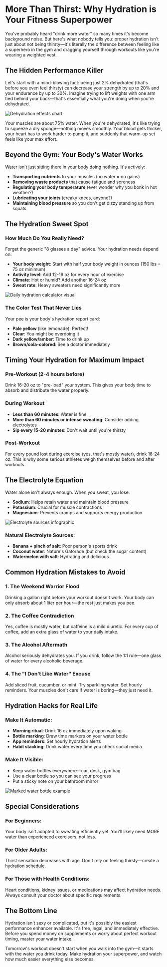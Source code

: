 # More Than Thirst: Why Hydration is Your Fitness Superpower

You've probably heard "drink more water" so many times it's become background noise. But here's what nobody tells you: proper hydration isn't just about not being thirsty—it's literally the difference between feeling like a superhero in the gym and dragging yourself through workouts like you're wearing a weighted vest.

## The Hidden Performance Killer

Let's start with a mind-blowing fact: being just 2% dehydrated (that's before you even feel thirsty) can decrease your strength by up to 20% and your endurance by up to 30%. Imagine trying to lift weights with one arm tied behind your back—that's essentially what you're doing when you're dehydrated.

![Dehydration effects chart](/images/knowledge-base/550e8400-e29b-41d4-a716-446655440004/dehydration-performance-chart.png)

Your muscles are about 75% water. When you're dehydrated, it's like trying to squeeze a dry sponge—nothing moves smoothly. Your blood gets thicker, your heart has to work harder to pump it, and suddenly that warm-up set feels like your max effort.

## Beyond the Gym: Your Body's Water Works

Water isn't just sitting there in your body doing nothing. It's actively:
- **Transporting nutrients** to your muscles (no water = no gains)
- **Removing waste products** that cause fatigue and soreness
- **Regulating your body temperature** (ever wonder why you bonk in hot weather?)
- **Lubricating your joints** (creaky knees, anyone?)
- **Maintaining blood pressure** so you don't get dizzy standing up from squats

## The Hydration Sweet Spot

### How Much Do You Really Need?

Forget the generic "8 glasses a day" advice. Your hydration needs depend on:
- **Your body weight**: Start with half your body weight in ounces (150 lbs = 75 oz minimum)
- **Activity level**: Add 12-16 oz for every hour of exercise
- **Climate**: Hot or humid? Add another 16-24 oz
- **Sweat rate**: Heavy sweaters need significantly more

![Daily hydration calculator visual](/images/knowledge-base/550e8400-e29b-41d4-a716-446655440004/hydration-calculator-infographic.png)

### The Color Test That Never Lies

Your pee is your body's hydration report card:
- **Pale yellow** (like lemonade): Perfect!
- **Clear**: You might be overdoing it
- **Dark yellow/amber**: Time to drink up
- **Brown/cola-colored**: See a doctor immediately

## Timing Your Hydration for Maximum Impact

### Pre-Workout (2-4 hours before)
Drink 16-20 oz to "pre-load" your system. This gives your body time to absorb and distribute the water properly.

### During Workout
- **Less than 60 minutes**: Water is fine
- **More than 60 minutes or intense sweating**: Consider adding electrolytes
- **Sip every 15-20 minutes**: Don't wait until you're thirsty

### Post-Workout
For every pound lost during exercise (yes, that's mostly water), drink 16-24 oz. This is why some serious athletes weigh themselves before and after workouts.

## The Electrolyte Equation

Water alone isn't always enough. When you sweat, you lose:
- **Sodium**: Helps retain water and maintain blood pressure
- **Potassium**: Crucial for muscle contractions
- **Magnesium**: Prevents cramps and supports energy production

![Electrolyte sources infographic](/images/knowledge-base/550e8400-e29b-41d4-a716-446655440004/electrolyte-food-sources.png)

### Natural Electrolyte Sources:
- **Banana + pinch of salt**: Poor person's sports drink
- **Coconut water**: Nature's Gatorade (but check the sugar content)
- **Watermelon with salt**: Hydrating and delicious

## Common Hydration Mistakes to Avoid

### 1. The Weekend Warrior Flood
Drinking a gallon right before your workout doesn't work. Your body can only absorb about 1 liter per hour—the rest just makes you pee.

### 2. The Coffee Contradiction
Yes, coffee is mostly water, but caffeine is a mild diuretic. For every cup of coffee, add an extra glass of water to your daily intake.

### 3. The Alcohol Aftermath
Alcohol seriously dehydrates you. If you drink, follow the 1:1 rule—one glass of water for every alcoholic beverage.

### 4. The "I Don't Like Water" Excuse
Add sliced fruit, cucumber, or mint. Try sparkling water. Set hourly reminders. Your muscles don't care if water is boring—they just need it.

## Hydration Hacks for Real Life

### Make It Automatic:
- **Morning ritual**: Drink 16 oz immediately upon waking
- **Bottle marking**: Draw time markers on your water bottle
- **App reminders**: Set hourly hydration alerts
- **Habit stacking**: Drink water every time you check social media

### Make It Visible:
- Keep water bottles everywhere—car, desk, gym bag
- Use a clear bottle so you can see your progress
- Put a sticky note on your bathroom mirror

![Marked water bottle example](/images/knowledge-base/550e8400-e29b-41d4-a716-446655440004/time-marked-water-bottle.png)

## Special Considerations

### For Beginners:
Your body isn't adapted to sweating efficiently yet. You'll likely need MORE water than experienced exercisers, not less.

### For Older Adults:
Thirst sensation decreases with age. Don't rely on feeling thirsty—create a hydration schedule.

### For Those with Health Conditions:
Heart conditions, kidney issues, or medications may affect hydration needs. Always consult your doctor about specific requirements.

## The Bottom Line

Hydration isn't sexy or complicated, but it's possibly the easiest performance enhancer available. It's free, legal, and immediately effective. Before you spend money on supplements or worry about perfect workout timing, master your water intake.

Tomorrow's workout doesn't start when you walk into the gym—it starts with the water you drink today. Make hydration your superpower, and watch how much easier everything else becomes.